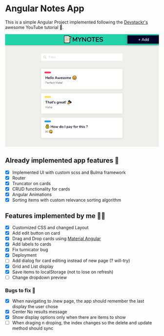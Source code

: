 # Angular Notes App

This is a simple Angular Project implemented following the [Devstackr's](https://www.youtube.com/watch?v=dlXEeOk-MrI) awesome YouTube tutorial 🎉.

![Screen Shot](https://github.com/ionpetro/notes-app/blob/master/src/assets/ss.png?raw=true)

## Already implemented app features 🚀

- [x] Implemented UI with custom scss and Bulma framework
- [x] Router
- [x] Truncator on cards
- [x] CRUD functionality for cards
- [x] Angular Animations
- [x] Sorting items with custom relevance sorting algorithm

## Features implemented by me 🙋‍♂️

- [x] Customized CSS and changed Layout
- [x] Add edit button on card
- [x] Drag and Drop cards using [Material Angular](https://material.angular.io/)
- [x] Add labels to cards
- [x] Fix turnicator bug
- [x] Deployment
- [ ] Add dialog for card editing instead of new page (? will-try)
- [x] Grid and List display
- [x] Save items to localStorage (not to lose on refresh)
- [ ] Change dropdown preview

### Bugs to fix 🐛

- [x] When navigating to /new page, the app should remember the last display the user chose 
- [x] Center No results message
- [x] Show display options only when there are items to show
- [ ] When draging n droping, the index changes so the delete and update method should sync
